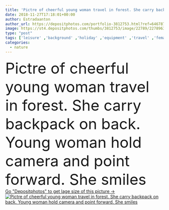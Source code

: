 ```yaml
---
title: 'Pictre of cheerful young woman travel in forest. She carry backpack on back. Young woman hold camera and point forward. She smiles.'
date: 2018-11-27T17:18:01+00:00
author: Estradaanton
author_url: https://depositphotos.com/portfolio-3812753.html?ref=64678756
image: https://st4.depositphotos.com/thumbs/3812753/image/22789/227896354/api_thumb_450.jpg?forcejpeg=true
type: "post"
tags: ['leisure' ,'background' ,'holiday' ,'equipment' ,'travel' ,'female' ,'young' ,'summer' ,'cheerful' ,'nature' ,'outdoor' ,'morning' ,'water' ,'autumn' ,'caucasian' ,'woman' ,'forest' ,'lifestyle' ,'tourism' ,'clothes' ,'vacation' ,'journey' ,'walk' ,'backpack' ,'trip' ,'tourist' ,'chilly' ,'expedition' ,'carimate' ]
categories: 
  - nature
---
```

<div aling="center">
            <font size="60"> Pictre of cheerful young woman travel in forest. She carry backpack on back. Young woman hold camera and point forward. She smiles</font>   
</div>
<div>
    <a href='https://st4.depositphotos.com/thumbs/3812753/image/22789/227896354/api_thumb_450.jpg?forcejpeg=true?ref=64678756' target=_blank > Go "Depositphotos" to get lage size of this picture ->
        <img href='https://st4.depositphotos.com/thumbs/3812753/image/22789/227896354/api_thumb_450.jpg?forcejpeg=true?ref=64678756' src='https://st4.depositphotos.com/3812753/22789/i/950/depositphotos_227896354-stock-photo-pictre-of-cheerful-young-woman.jpg?forcejpeg=true' alt='Pictre of cheerful young woman travel in forest. She carry backpack on back. Young woman hold camera and point forward. She smiles' >
    </a>
</div>
